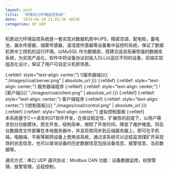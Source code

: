 ```yaml
---
layout: post
title:  "机房动力环境监控系统"
date:   2019-06-18 21:03:36 +0530
categories: Qt UDP
---
```

机房动力环境监控系统是一套实现对数据机房中UPS，精密空调，配电柜，蓄电池，漏水传感器，烟雾传感器，温湿度传感器等设备集中监控的系统，保证了数据机房中工控机的运行环境。以MySQL 作为数据层，搭建合适且拓展性强的数据库系统，为实现产品化，软件中将设备协议封装入DLL以适应不同的设备，前端实现组态化设计，保证了用户可自定义机房场景。
<br>

{:refdef: style="text-align: center;"}
![服务器端]({{ "./images/coal/server.png" | absolute_url }})
{:refdef}
{:refdef: style="text-align: center;"}
服务器端程序
{:refdef}
{:refdef: style="text-align: center;"}
![客户端]({{ "./images/coal/client.png" | absolute_url }})
{:refdef}
{:refdef: style="text-align: center;"}
客户端程序
{:refdef}
{:refdef: style="text-align: center;"}
![控制面板]({{ "./images/coal/control.png" | absolute_url }})
{:refdef}
{:refdef: style="text-align: center;"}
虚拟控制面板
{:refdef}
<br>
本系统基于C++语言的QT软件开发，在保证稳定性、扩展性的前提下，以用户需求划分功能模块，原生开发，结构简单，缩短了开发时间，降低了维护难度。将后台数据库文件部署在本地服务器中，并且将其同步到云端服务器上，即可在手机端，电脑端，平板等联网设备上使用该系统，通过该系统可以远程监测煤矿开采现场的状态信息，也可以查询设备的历史数据信息包括设备信息、报警信息、当前数据等。

通讯方式：串口 UDP
通讯协议：Modbus CAN
功能：设备数据监控，权限管理，报警管理，远程控制。

